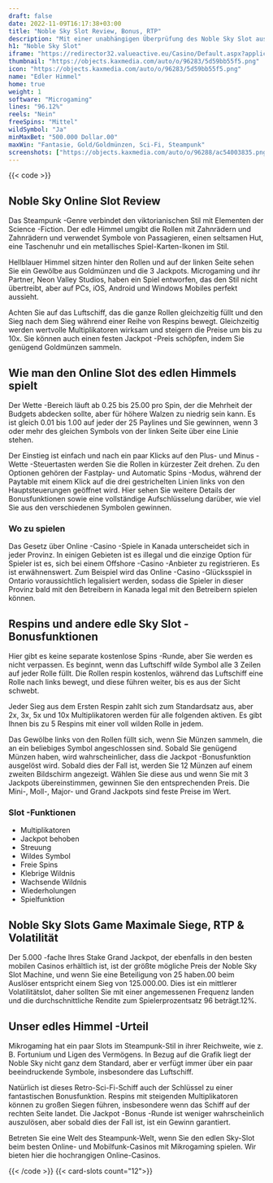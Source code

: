 ```yaml
---
draft: false
date: 2022-11-09T16:17:38+03:00
title: "Noble Sky Slot Review, Bonus, RTP"
description: "Mit einer unabhängigen Überprüfung des Noble Sky Slot aus dem Microgaming können Sie kostenlos oder echtes Geld spielen und hier einen Bonus erhalten!"
h1: "Noble Sky Slot"
iframe: "https://redirector32.valueactive.eu/Casino/Default.aspx?applicationid=4023&sext1=demo&sext2=demo&serverid=22619&gameid=NobleSkyDesktop&ul=en&variant=UAT-demo"
thumbnail: "https://objects.kaxmedia.com/auto/o/96283/5d59bb55f5.png"
icon: "https://objects.kaxmedia.com/auto/o/96283/5d59bb55f5.png"
name: "Edler Himmel"
home: true
weight: 1
software: "Microgaming"
lines: "96.12%"
reels: "Nein"
freeSpins: "Mittel"
wildSymbol: "Ja"
minMaxBet: "500.000 Dollar.00"
maxWin: "Fantasie, Gold/Goldmünzen, Sci-Fi, Steampunk"
screenshots: ["https://objects.kaxmedia.com/auto/o/96288/ac54003835.png"]
---
```


{{< code >}}<h2>Noble Sky Online Slot Review</h2><p>Das Steampunk -Genre verbindet den viktorianischen Stil mit Elementen der Science -Fiction. Der edle Himmel umgibt die Rollen mit Zahnrädern und Zahnrädern und verwendet Symbole von Passagieren, einen seltsamen Hut, eine Taschenuhr und ein metallisches Spiel-Karten-Ikonen im Stil.</p><p>Hellblauer Himmel sitzen hinter den Rollen und auf der linken Seite sehen Sie ein Gewölbe aus Goldmünzen und die 3 Jackpots. Microgaming und ihr Partner, Neon Valley Studios, haben ein Spiel entworfen, das den Stil nicht übertreibt, aber auf PCs, iOS, Android und Windows Mobiles perfekt aussieht.</p><p>Achten Sie auf das Luftschiff, das die ganze Rollen gleichzeitig füllt und den Sieg nach dem Sieg während einer Reihe von Respins bewegt. Gleichzeitig werden wertvolle Multiplikatoren wirksam und steigern die Preise um bis zu 10x. Sie können auch einen festen Jackpot -Preis schöpfen, indem Sie genügend Goldmünzen sammeln.</p><h2>Wie man den Online Slot des edlen Himmels spielt</h2><p>Der Wette -Bereich läuft ab 0.25 bis 25.00 pro Spin, der die Mehrheit der Budgets abdecken sollte, aber für höhere Walzen zu niedrig sein kann. Es ist gleich 0.01 bis 1.00 auf jeder der 25 Paylines und Sie gewinnen, wenn 3 oder mehr des gleichen Symbols von der linken Seite über eine Linie stehen.</p><p>Der Einstieg ist einfach und nach ein paar Klicks auf den Plus- und Minus -Wette -Steuertasten werden Sie die Rollen in kürzester Zeit drehen. Zu den Optionen gehören der Fastplay- und Automatic Spins -Modus, während der Paytable mit einem Klick auf die drei gestrichelten Linien links von den Hauptsteuerungen geöffnet wird. Hier sehen Sie weitere Details der Bonusfunktionen sowie eine vollständige Aufschlüsselung darüber, wie viel Sie aus den verschiedenen Symbolen gewinnen.</p><p> </p><h3>Wo zu spielen</h3><p>Das Gesetz über Online -Casino -Spiele in Kanada unterscheidet sich in jeder Provinz. In einigen Gebieten ist es illegal und die einzige Option für Spieler ist es, sich bei einem Offshore -Casino -Anbieter zu registrieren. Es ist erwähnenswert. Zum Beispiel wird das Online -Casino -Glücksspiel in Ontario voraussichtlich legalisiert werden, sodass die Spieler in dieser Provinz bald mit den Betreibern in Kanada legal mit den Betreibern spielen können.</p><h2>Respins und andere edle Sky Slot -Bonusfunktionen</h2><p>Hier gibt es keine separate kostenlose Spins -Runde, aber Sie werden es nicht verpassen. Es beginnt, wenn das Luftschiff wilde Symbol alle 3 Zeilen auf jeder Rolle füllt. Die Rollen respin kostenlos, während das Luftschiff eine Rolle nach links bewegt, und diese führen weiter, bis es aus der Sicht schwebt.</p><p>Jeder Sieg aus dem Ersten Respin zahlt sich zum Standardsatz aus, aber 2x, 3x, 5x und 10x Multiplikatoren werden für alle folgenden aktiven. Es gibt Ihnen bis zu 5 Respins mit einer voll wilden Rolle in jedem.</p><p>Das Gewölbe links von den Rollen füllt sich, wenn Sie Münzen sammeln, die an ein beliebiges Symbol angeschlossen sind. Sobald Sie genügend Münzen haben, wird wahrscheinlicher, dass die Jackpot -Bonusfunktion ausgelöst wird. Sobald dies der Fall ist, werden Sie 12 Münzen auf einem zweiten Bildschirm angezeigt. Wählen Sie diese aus und wenn Sie mit 3 Jackpots übereinstimmen, gewinnen Sie den entsprechenden Preis. Die Mini-, Moll-, Major- und Grand Jackpots sind feste Preise im Wert.</p><h3>
Slot -Funktionen</h3><ul>
<li></span>
Multiplikatoren</li>
<li></span>
Jackpot behoben</li>
<li></span>
Streuung</li>
<li></span>
Wildes Symbol</li>
<li></span>
Freie Spins</li>
<li></span>
Klebrige Wildnis</li>
<li></span>
Wachsende Wildnis</li>
<li></span>
Wiederholungen</li>
<li></span>
Spielfunktion</li></ul><h2>Noble Sky Slots Game Maximale Siege, RTP & Volatilität</h2><p>Der 5.000 -fache Ihres Stake Grand Jackpot, der ebenfalls in den besten mobilen Casinos erhältlich ist, ist der größte mögliche Preis der Noble Sky Slot Machine, und wenn Sie eine Beteiligung von 25 haben.00 beim Auslöser entspricht einem Sieg von 125.000.00. Dies ist ein mittlerer Volatilitätslot, daher sollten Sie mit einer angemessenen Frequenz landen und die durchschnittliche Rendite zum Spielerprozentsatz 96 beträgt.12%.</p><h2>Unser edles Himmel -Urteil</h2><p>Mikrogaming hat ein paar Slots im Steampunk-Stil in ihrer Reichweite, wie z. B. Fortunium und Ligen des Vermögens. In Bezug auf die Grafik liegt der Noble Sky nicht ganz dem Standard, aber er verfügt immer über ein paar beeindruckende Symbole, insbesondere das Luftschiff.</p><p>Natürlich ist dieses Retro-Sci-Fi-Schiff auch der Schlüssel zu einer fantastischen Bonusfunktion. Respins mit steigenden Multiplikatoren können zu großen Siegen führen, insbesondere wenn das Schiff auf der rechten Seite landet. Die Jackpot -Bonus -Runde ist weniger wahrscheinlich auszulösen, aber sobald dies der Fall ist, ist ein Gewinn garantiert.</p><p>Betreten Sie eine Welt des Steampunk-Welt, wenn Sie den edlen Sky-Slot beim besten Online- und Mobilfunk-Casinos mit Mikrogaming spielen. Wir bieten hier die hochrangigen Online-Casinos.</p>{{< /code >}}
{{< card-slots count="12">}}